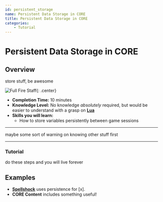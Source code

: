 ```yaml
---
id: persistent_storage
name: Persistent Data Storage in CORE
title: Persistent Data Storage in CORE
categories:
    - Tutorial
---
```


# Persistent Data Storage in CORE

## Overview

store stuff, be awesome

![Full Fire Staff](../../img/EditorManual/Weapons/FireStaff.gif){: .center}

* **Completion Time:** 10 minutes
* **Knowledge Level:** No knowledge *absolutely* required, but would be easier to understand with a grasp on **[Lua](lua_basics_lightbulb.md)**
* **Skills you will learn:**
    * How to store variables persistently between game sessions

---

maybe some sort of warning on knowing other stuff first

---

### Tutorial

do these steps and you will live forever

## Examples

* **[Spellshock](https://www.coregames.com/games/e23e99658d084ef59897ecee49f5d393)** uses persistence for [x].
* **CORE Content** includes something useful!

